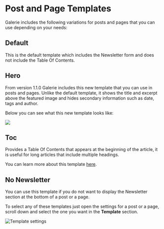 # Post and Page Templates

Galerie includes the following variations for posts and pages that you can use depending on your needs:

## Default

This is the default template which includes the Newsletter form and does not include the Table Of Contents.

## Hero

From version 1.1.0 Galerie includes this new template that you can use in posts and pages. Unlike the default template, it shows the title and excerpt above the featured image and hides secondary information such as date, tags and author.

Below you can see what this new template looks like:

![](https://res.cloudinary.com/edev/image/upload/v1643465573/galerie/About-Our-Company.jpg)

## Toc

Provides a Table Of Contents that appears at the beginning of the article, it is useful for long articles that include multiple headings.

You can learn more about this template [here](/essentials/table-of-contents.html).

## No Newsletter

You can use this template if you do not want to display the Newsletter section at the bottom of a post or a page.

To select any of these templates just open the settings for a post or a page, scroll down and select the one you want in the **Template** section.

![Template settings](https://res.cloudinary.com/edev/image/upload/v1643463114/galerie/CleanShot_2022-01-29_at_14.31.06.png)
